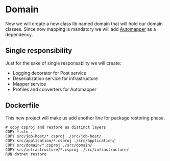 # Domain
Now we will create a new class lib named domain that will hold our domain classes. Since now mapping is mandatory we will add [Automapper](https://www.nuget.org/packages/AutoMapper/) as a dependency.
## Single responsibility
Just for the sake of single responsablity we will create:
* Logging  decorator for Post service
* Deserialization service for infrastructure
* Mapper service 
* Profiles and converters for Automapper

## Dockerfile
This new project will make us add another line for package restoring phase.
```
# copy csproj and restore as distinct layers
COPY *.sln .
COPY src/job-host/*.csproj ./src/job-host/
COPY src/application/*.csproj ./src/application/
COPY src/domain/*.csproj ./src/domain/
COPY src/infrastructure/*.csproj ./src/infrastructure/
RUN dotnet restore
```